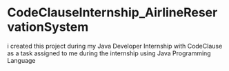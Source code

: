 # CodeClauseInternship_AirlineReservationSystem
i created this project during my Java Developer Internship with CodeClause as a task assigned to me during the internship using Java Programming Language
